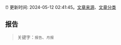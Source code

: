 :alarm_clock: 更新时间: 2024-05-12 02:41:45。[文章来源](/README.md)、[文章分类](/TAGS.md)

## 报告


> 关键字：`报告`、`月报`



